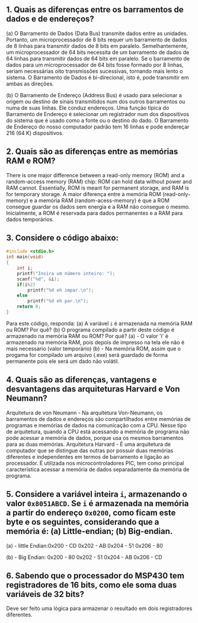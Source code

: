 ## 1. Quais as diferenças entre os barramentos de dados e de endereços?
(a) O Barramento de Dados (Data Bus) transmite dados entre as unidades. Portanto, um microprocessador de 8 bits requer um barramento de dados de 8 linhas para transmitir dados de 8 bits em paralelo. Semelhantemente, um microprocessador de 64 bits necessita de um barramento de dados de 64 linhas para transmitir dados de 64 bits em paralelo. Se o barramento de dados para um microprocessador de 64 bits fosse formado por 8 linhas, seriam necessárias oito transmissões sucessivas, tornando mais lento o sistema. O Barramento de Dados é bi-direcional, isto é, pode transmitir em ambas as direções.

(b) O Barramento de Endereço (Address Bus) é usado para selecionar a origem ou destino de sinais transmitidos num dos outros barramentos ou numa de suas linhas. Ele conduz endereços. Uma função típica do Barramento de Endereço é selecionar um registrador num dos dispositivos do sistema que é usado como a fonte ou o destino do dado. O Barramento de Endereço do nosso computador padrão tem 16 linhas e pode endereçar 216 (64 K) dispositivos.

## 2. Quais são as diferenças entre as memórias RAM e ROM?
There is one major difference between a read-only memory (ROM) and a random-access memory (RAM) chip: ROM can hold data without power and RAM cannot. Essentially, ROM is meant for permanent storage, and RAM is for temporary storage.
A maior diferença entre a memória ROM (read-only-memory) e a memória RAM (random-acess-memory) é que a ROM consegue guardar os dados sem energia e a RAM não consegue o mesmo. Inicialmente, a ROM é reservada para dados permanentes e a RAM para dados temporários.

## 3. Considere o código abaixo:

```C
#include <stdio.h>
int main(void)
{
	int i;
	printf("Insira um número inteiro: ");
	scanf("%d", &i);
	if(i%2)
		printf("%d eh impar.\n");
	else
		printf("%d eh par.\n");
	return 0;
}
```

Para este código, responda: (a) A variável `i` é armazenada na memória RAM ou ROM? Por quê? (b) O programa compilado a partir deste código é armazenado na memória RAM ou ROM? Por quê?
(a) - O valor 'i' é armazenado na memória RAM, pois depois de impresso na tela ele não é mais necessario (valor temporário)
(b) - Na memória ROM, assim que o progama for compilado um arquivo (.exe) será guardado de forma permanente pois ele será um dado não volátil.

## 4. Quais são as diferenças, vantagens e desvantagens das arquiteturas Harvard e Von Neumann?
Arquitetura de von Neumann - Na arquitetura Von-Neumann, os barramentos de dados e endereços são compartilhados entre memórias de programas e memórias de dados na comunicação com a CPU. Nesse tipo de arquitetura, quando a CPU está acessando a memória de programa não pode acessar a memória de dados, porque usa os mesmos barramentos para as duas memórias.
Arquitetura Harvard - É uma arquitetura de computador que se distingue das outras por possuir duas memórias diferentes e independentes em termos de barramento e ligação ao processador. É utilizada nos microcontroladores PIC, tem como principal característica acessar a memória de dados separadamente da memória de programa.

## 5. Considere a variável inteira `i`, armazenando o valor `0x8051ABCD`. Se `i` é armazenada na memória a partir do endereço `0x0200`, como ficam este byte e os seguintes, considerando que a memória é: (a) Little-endian; (b) Big-endian.
(a) - little Endian:0x200 - CD
					0x202 - AB
					0x204 - 51
					0x206 - 80
						
(b) - Big Endian: 	0x200 - 80
					0x202 - 51
					0x204 - AB
					0x206 - CD

## 6. Sabendo que o processador do MSP430 tem registradores de 16 bits, como ele soma duas variáveis de 32 bits?
Deve ser feito uma lógica para armazenar o resultado em dois registradores diferentes.
